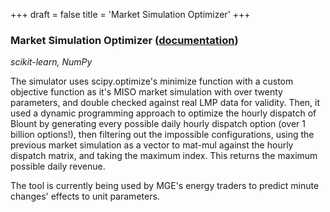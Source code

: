 +++
draft = false
title = 'Market Simulation Optimizer'
+++

<style>
    Body {
        background-image: url("../paper.jpg");
        background-size: cover;
    }
</style>

### Market Simulation Optimizer (<a href="/MarketSimulatorDocs.txt" download="/MarketSimulatorDocs.txt">documentation</a>)
*scikit-learn, NumPy*

The simulator uses scipy.optimize's minimize function with a custom objective function as it's MISO market simulation with over twenty parameters, and double checked against real LMP data for validity. Then, it used a dynamic programming approach to optimize the hourly dispatch of Blount by generating every possible daily hourly dispatch option (over 1 billion options!), then filtering out the impossible configurations, using the previous market simulation as a vector to mat-mul against the hourly dispatch matrix, and taking the maximum index. This returns the maximum possible daily revenue. 

The tool is currently being used by MGE's energy traders to predict minute changes' effects to unit parameters. 